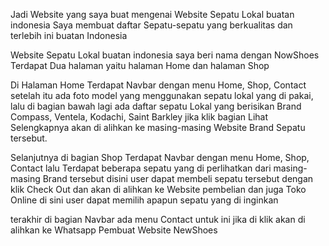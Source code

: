 Jadi Website yang saya buat mengenai Website Sepatu Lokal buatan indonesia
Saya membuat daftar Sepatu-sepatu yang berkualitas dan terlebih ini buatan Indonesia

Website Sepatu Lokal buatan indonesia saya beri nama dengan NowShoes
Terdapat Dua halaman yaitu halaman Home dan halaman Shop

Di Halaman Home Terdapat Navbar dengan menu Home, Shop, Contact setelah itu ada foto model yang menggunakan sepatu lokal yang di pakai, lalu di bagian bawah lagi ada daftar sepatu Lokal yang berisikan Brand Compass, Ventela, Kodachi, Saint Barkley jika klik bagian Lihat Selengkapnya akan di alihkan ke masing-masing Website Brand Sepatu tersebut.

Selanjutnya di bagian Shop Terdapat Navbar dengan menu Home, Shop, Contact lalu Terdapat beberapa sepatu yang di perlihatkan dari masing-masing Brand tersebut disini user dapat membeli sepatu tersebut dengan klik Check Out dan akan di alihkan ke Website pembelian dan juga Toko Online di sini user dapat memilih apapun sepatu yang di inginkan

terakhir di bagian Navbar ada menu Contact untuk ini jika di klik akan di alihkan ke Whatsapp Pembuat Website NewShoes
